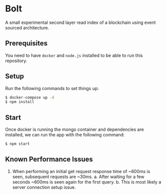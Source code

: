 # Bolt

A small experimental second layer read index of a blockchain using event sourced architecture.

## Prerequisites

You need to have `docker` and `node.js` installed to be able to run this repository.

## Setup

Run the following commands to set things up:

```sh
$ docker-compose up -d
$ npm install
```

## Start

Once docker is running the mongo container and dependencies are installed, we can run the app with the following command:

```sh
$ npm start
```

## Known Performance Issues

 1. When performing an initial get request response time of ~600ms is seen, subsequent requests are ~30ms.
    a. After waiting for a few seconds ~600ms is seen again for the first query.
    b. This is most likely a server connection setup issue.
